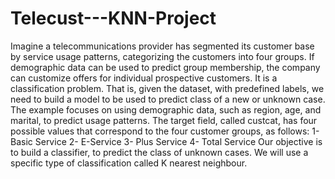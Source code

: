 # Telecust---KNN-Project
Imagine a telecommunications provider has segmented its customer base by service usage patterns, categorizing the customers into four groups. If demographic data can be used to predict group membership, the company can customize offers for individual prospective customers. It is a classification problem. That is, given the dataset, with predefined labels, we need to build a model to be used to predict class of a new or unknown case.  The example focuses on using demographic data, such as region, age, and marital, to predict usage patterns.  The target field, called custcat, has four possible values that correspond to the four customer groups, as follows: 1- Basic Service 2- E-Service 3- Plus Service 4- Total Service  Our objective is to build a classifier, to predict the class of unknown cases. We will use a specific type of classification called K nearest neighbour.
